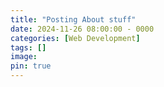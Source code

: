 ```yaml
---
title: "Posting About stuff"
date: 2024-11-26 08:00:00 - 0000
categories: [Web Development]
tags: []
image: 
pin: true
---
```



